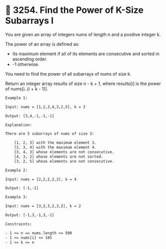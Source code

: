 # 🧩 3254\. Find the Power of K-Size Subarrays I

You are given an array of integers nums of length n and a positive integer k.

The power of an array is defined as:

- Its maximum element if all of its elements are consecutive and sorted in ascending order.
- -1 otherwise.

You need to find the power of all
subarrays
of nums of size k.

Return an integer array results of size n - k + 1, where results[i] is the power of nums[i..(i + k - 1)].

```txt
Example 1:

Input: nums = [1,2,3,4,3,2,5], k = 3

Output: [3,4,-1,-1,-1]

Explanation:

There are 5 subarrays of nums of size 3:

    [1, 2, 3] with the maximum element 3.
    [2, 3, 4] with the maximum element 4.
    [3, 4, 3] whose elements are not consecutive.
    [4, 3, 2] whose elements are not sorted.
    [3, 2, 5] whose elements are not consecutive.
```

```txt
Example 2:

Input: nums = [2,2,2,2,2], k = 4

Output: [-1,-1]
```

```txt
Example 3:

Input: nums = [3,2,3,2,3,2], k = 2

Output: [-1,3,-1,3,-1]
```

```txt
Constraints:

- 1 <= n == nums.length <= 500
- 1 <= nums[i] <= 105
- 1 <= k <= n
```
